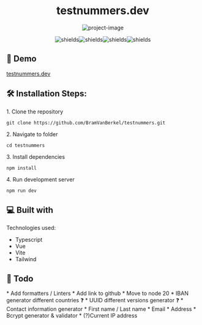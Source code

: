 <h1 align="center" id="title">testnummers.dev</h1>

<p align="center"><img src="https://socialify.git.ci/BramVanBerkel/testnummers/image?description=1&amp;descriptionEditable=&amp;font=Inter&amp;language=1&amp;name=1&amp;owner=1&amp;pattern=Plus&amp;theme=Auto" alt="project-image"></p>

<p align="center"><img src="https://img.shields.io/badge/Typescript-3178c6" alt="shields"><img src="https://img.shields.io/badge/Vue-33a06" alt="shields"><img src="https://img.shields.io/badge/Vite-646cff" alt="shields"><img src="https://img.shields.io/badge/Tailwind-0ea4e9" alt="shields"></p>

<h2>🚀 Demo</h2>

[testnummers.dev](https://testnummers.dev)

<h2>🛠️ Installation Steps:</h2>

<p>1. Clone the repository</p>

```
git clone https://github.com/BramVanBerkel/testnummers.git
```

<p>2. Navigate to folder</p>

```
cd testnummers
```

<p>3. Install dependencies</p>

```
npm install
```

<p>4. Run development server</p>

```
npm run dev
```



<h2>💻 Built with</h2>

Technologies used:

* Typescript
* Vue
* Vite
* Tailwind

<h2>📝 Todo</h2>
* Add formatters / Linters
* Add link to github
* Move to node 20
* IBAN generator different countries ❓
* UUID different versions generator ❓
* Contact information generator
  * First name / Last name
  * Email
  * Address
* Bcrypt generator & validator
* (?)Current IP address
